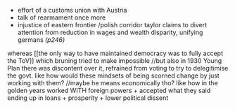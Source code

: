 + effort of a customs union with Austria
+ talk of rearmament once more
+ injustice of eastern frontier /polish corridor
taylor claims to divert attention from reduction in wages and wealth disparity, unifying germans *(p246)*

whereas [[the only way to have maintained democracy was to fully accept the ToV]] which bruning tried to make impossible
	//but also in 1930 Young Plan there was discontent over it, refrained from voting to try to delegitimise the govt. like how would these mindsets of being scorned change by just working with them?
	//maybe he means economically tho? like how in the golden years worked WITH foreign powers + accepted what they said ending up in loans + prosperity + lower political dissent